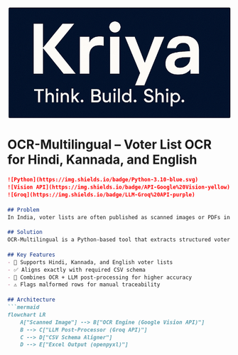 <p align="center">
  <img src="screenshots/kriya_banner.png" alt="Kriya Banner" width="500"/>
</p>

# OCR-Multilingual – Voter List OCR for Hindi, Kannada, and English
```markdown
![Python](https://img.shields.io/badge/Python-3.10-blue.svg)
![Vision API](https://img.shields.io/badge/API-Google%20Vision-yellow)
![Groq](https://img.shields.io/badge/LLM-Groq%20API-purple)

## Problem
In India, voter lists are often published as scanned images or PDFs in regional languages like Hindi and Kannada. Manual data entry from these documents is tedious, error-prone, and unscalable — especially when schema consistency is required for downstream analytics or government integrations.

## Solution
OCR-Multilingual is a Python-based tool that extracts structured voter data from image-based lists in **Hindi, Kannada, and English**. It ensures output is **Excel-safe**, **schema-aligned**, and **field-preserving** — supporting digitization efforts with minimal human correction.

## Key Features
- 📄 Supports Hindi, Kannada, and English voter lists
- ✅ Aligns exactly with required CSV schema
- 🧠 Combines OCR + LLM post-processing for higher accuracy
- ⚠️ Flags malformed rows for manual traceability

## Architecture
```mermaid
flowchart LR
    A["Scanned Image"] --> B["OCR Engine (Google Vision API)"]
    B --> C["LLM Post-Processor (Groq API)"]
    C --> D["CSV Schema Aligner"]
    D --> E["Excel Output (openpyxl)"]


